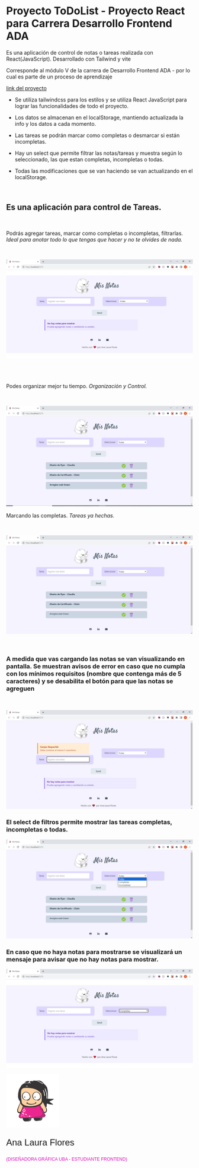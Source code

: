 # Proyecto ToDoList - Proyecto React para Carrera Desarrollo Frontend ADA
<p> Es una aplicación de control de notas o tareas realizada con React(JavaScript). Desarrollado con Tailwind y vite </p>
<p> Corresponde al módulo V de la carrera de Desarrollo Frontend ADA - por lo cual es parte de un proceso de aprendizaje </p>

[link del proyecto](https://ana-laura-flores.github.io/ahorradas-proyect-javascript/)



 - Se utiliza tailwindcss para los estilos y se utiliza React JavaScript para lograr las funcionalidades de todo el proyecto.

  - Los datos se almacenan en el localStorage, mantiendo actualizada la info y los datos a cada momento.

  - Las tareas se podrán marcar como completas o desmarcar si están incompletas.

  - Hay un select que permite filtrar las notas/tareas y muestra según lo seleccionado, las que estan completas, incompletas o todas. 

  - Todas las modificaciones que se van haciendo se van actualizando en el localStorage.

 
 <br>


## Es una aplicación para control de Tareas.
<br>
<p>Podrás agregar tareas, marcar como completas o incompletas, filtrarlas.<em> Ideal para anotar todo lo que tengas que hacer y no te olvides de nada.</em></p>
<br>

![portada TodoList Mis Notas](./src/assets/img/portada.jpg)

<br>
<br>


<p>Podes organizar mejor tu tiempo. <em>Organización y Control.</em></p>
<br>

![Agregando notas](./src/assets/img/add-notes.jpg)
<br>

<p>Marcando las completas. <em>Tareas ya hechas.</em></p>
<br>

![Completas e incompletas](./src/assets/img/complete-incomplete.jpg)

<br>

### A medida que vas cargando las notas se van visualizando en pantalla. Se muestran avisos de error en caso que no cumpla con los mínimos requisitos (nombre que contenga más de 5 caracteres) y se desabilita el botón para que las notas se agreguen
<br>

![visualización de Errores en input](./src/assets/img/error.jpg)


### El select de filtros permite mostrar las tareas completas, incompletas o todas.

![panel filtros](./src/assets/img/filters.jpg)

### En caso que no haya notas para mostrarse se visualizará un mensaje para avisar que no hay notas para mostrar.

![panel filtros sin notas](./src/assets/img/filters-sin-notes.jpg)



![nena de pelo negro](./src/assets/img/logo_krear.png)
<br>
<p style="font-family:Arial; font-size:24px;"> Ana Laura Flores </p>
<p style="font-family:Arial; font-size:12px; color:#d813be"> (DISEÑADORA GRÁFICA UBA - ESTUDIANTE FRONTEND) </p>




